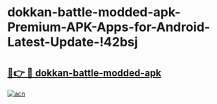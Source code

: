 # dokkan-battle-modded-apk-Premium-APK-Apps-for-Android-Latest-Update-!42bsj

# <h2><a href="https://yr4jzd.esa.edu.pl?title=dokkan-battle-modded-apk&ref=42bsj">🔗👉 🔴 dokkan-battle-modded-apk</a></h2>

[![acn](https://github.com/user-attachments/assets/0f9c940e-d8b0-45ae-aac7-cd30a18b3e1c)](https://yr4jzd.esa.edu.pl?title=dokkan-battle-modded-apk&ref=42bsj)

